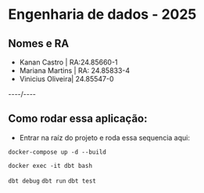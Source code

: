 # Engenharia de dados - 2025

## Nomes e RA

- Kanan Castro | RA:24.85660-1
- Mariana Martins | RA: 24.85833-4
- Vinicius Oliveira| 24.85547-0

----/----

## Como rodar essa aplicação:

- Entrar na raíz do projeto e roda essa sequencia aqui:

```docker-compose up -d --build```

```docker exec -it dbt bash```

```dbt debug```
```dbt run```
```dbt test```
